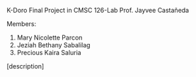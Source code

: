 K-Doro
Final Project in CMSC 126-Lab
Prof. Jayvee Castañeda

Members:
1. Mary Nicolette Parcon
2. Jeziah Bethany Sabalilag
3. Precious Kaira Saluria

[description]
